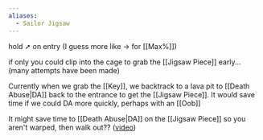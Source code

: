 ```yaml
---
aliases:
  - Sailor Jigsaw
---
```

hold ➚ on entry (I guess more like → for [[Max%]])

if only you could clip into the cage to grab the [[Jigsaw Piece]] early... (many attempts have been made)

Currently when we grab the [[Key]], we backtrack to a lava pit to [[Death Abuse|DA]] back to the entrance to get the [[Jigsaw Piece]]. It would save time if we could DA more quickly, perhaps with an [[Oob]]

It might save time to [[Death Abuse|DA]] on the [[Jigsaw Piece]] so you aren't warped, then walk out?? ([video](https://youtu.be/YquOqQz36uU&t=28m55s))